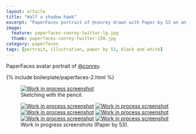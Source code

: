 ```yaml
---
layout: article
title: "Half a shadow hawk"
excerpt: "PaperFaces portrait of @conrey drawn with Paper by 53 on an iPad."
image: 
  feature: paperfaces-conrey-twitter-lg.jpg
  thumb: paperfaces-conrey-twitter-150.jpg
category: paperfaces
tags: [portrait, illustration, paper by 53, black and white]
---
```


PaperFaces avatar portrait of <a href="http://twitter.com/conrey">@conrey</a>.

{% include boilerplate/paperfaces-2.html %}

<figure>
  <a href="{{ site.url }}/images/paperfaces-conrey-process-1-lg.jpg"><img src="{{ site.url }}/images/paperfaces-conrey-process-1-750.jpg" alt="Work in process screenshot"></a>
  <figcaption>Sketching with the pencil.</figcaption>
</figure>

<figure class="half">
  <a href="{{ site.url }}/images/paperfaces-conrey-process-2-lg.jpg"><img src="{{ site.url }}/images/paperfaces-conrey-process-2-600.jpg" alt="Work in process screenshot"></a>
  <a href="{{ site.url }}/images/paperfaces-conrey-process-3-lg.jpg"><img src="{{ site.url }}/images/paperfaces-conrey-process-3-600.jpg" alt="Work in process screenshot"></a>
  <a href="{{ site.url }}/images/paperfaces-conrey-process-4-lg.jpg"><img src="{{ site.url }}/images/paperfaces-conrey-process-4-600.jpg" alt="Work in process screenshot"></a>
  <a href="{{ site.url }}/images/paperfaces-conrey-process-5-lg.jpg"><img src="{{ site.url }}/images/paperfaces-conrey-process-5-600.jpg" alt="Work in process screenshot"></a>
  <a href="{{ site.url }}/images/paperfaces-conrey-process-6-lg.jpg"><img src="{{ site.url }}/images/paperfaces-conrey-process-6-600.jpg" alt="Work in process screenshot"></a>
  <a href="{{ site.url }}/images/paperfaces-conrey-process-7-lg.jpg"><img src="{{ site.url }}/images/paperfaces-conrey-process-7-600.jpg" alt="Work in process screenshot"></a>
  <figcaption>Work in progress screenshots (Paper by 53).</figcaption>
</figure>